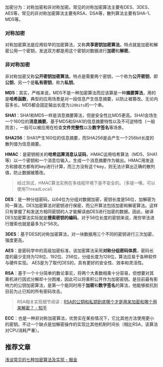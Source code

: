 加密分为：对称加密和非对称加密。常见的对称加密算法主要有DES、3DES、AES等，常见的非对称加密算法主要有RSA、DSA等，散列算法主要有SHA-1、MD5等。

### 对称加密
对称加密算法是应用较早的加密算法，又称**共享密钥加密算法**。特点就是加密和解密公用一个密钥，发送双方都是用这个密钥对数据进行**加密**和**解密**。

### 非对称加密
非对称加密又称**公开密钥加密算法**。特点是需要两个密钥，一个称为**公开密钥**，即**公钥**，另一个是**私有密钥**，称为**私钥**。

**MD5**：其实，严格来说，MD5不是一种加密算法而应该算是一种**摘要算法**，用的是**哈希函数**，典型的应用场景是对一段信息产生信息摘要，以防止被篡改。无论内容多长，MD5都会固定输出长度为`128bits`的一个串。

**SHA1**：SHA1和MD5一样是消息摘要算法，但是安全性比MD5更高。SHA1会场生一个160位的**消息摘要**。基于MD5和SHA1的信息摘要特性以及不可逆特性（一般而言），一般可以被应用在检查**文件完整性**以及**数字签名**等场景。

**SHA256**：SHA1产生160位的信息摘要，而SHA256是会产生一个256bit长度的散列值为信息摘要。

**HMAC**：是密钥相关的**哈希运算消息认证码**，HMAC运用哈希算法（MD5、SHA1等）以一个密钥和一个消息位输入，生成一个消息摘要作为输出。HMAC用发送方和接收方都有的key进行计算，而三方没有这个key，则无法计算出正确的散列值，防止数据被篡改。
> 经过测试，HMAC算法实例在多线程环境下是不安全的。（多提一嘴，可以使用ThreadLocal）

**DES**：是一种分组密码，以64位为分组对数据加密，密钥长度是56位，加解密为同一算法。DES加密算法对密钥进行保密，而公开算法包括加密和解密算法。这样只有掌握了和发送方相同密钥的人才能解读由DES进行加密的数据。因此，破译DES加密算法实际就是**搜索密钥的编码**。对于56位长度的密钥来说，用穷举法进行搜索也就是最多为2^56次。

**3DES**：基于DES的对称加密算法，对一块数据用三个不同的密钥进行三次加密，强度更高。

**AES**：是密码学中的高级加密标准，该加密算法采用**对称分组密码体质**，密码长度的最少支持为128位、192位、256位，分组长度为128位，算法应易于各种软件与硬件实现。
AES是为了取代DES的，具有更好的安全性、效率和灵活性。

**RSA**：基于一个十分简单的数论事实，将两个大素数相乘十分容易，但想要对其乘机进行因式分解却十分困难，因此可以将乘积公开作为加密密钥。是目前最有影响力的公钥加密算法，是第一个能同时用于**加密**和**数字签名**的算法，他能够抵抗到目前为止已知的所有密码攻击。
> RSA相关实现细节阅读：[RSA的公钥和私钥到底哪个才是用来加密和哪个用来解密？ - 知乎](https://www.zhihu.com/question/25912483)

**ECC**：也是一种非对称加密算法，优势实在某些情况下，它比其他方法使用更小的密钥。不过一个缺点是加解密操作的实现比其他机制时间长（相比RSA，该算法对CPU消耗严重）。

## 推荐文章
[浅谈常见的七种加密算法及实现 - 掘金](https://juejin.cn/post/6844903638117122056#comment)
